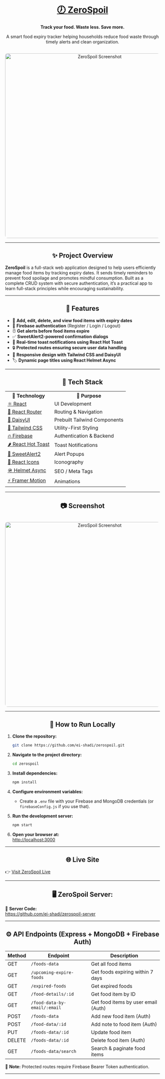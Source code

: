 
<div align="center">
  <h1>
    <a href="https://zerospoil.netlify.app/" target="_blank" rel="noopener noreferrer">
      🕖 ZeroSpoil
    </a>
  </h1>
  <p><strong>Track your food. Waste less. Save more.</strong></p>
  <p>A smart food expiry tracker helping households reduce food waste through timely alerts and clean organization.</p>
  <img src="https://your-image-link-here.com/screenshot.png" alt="ZeroSpoil Screenshot" width="600" style="border-radius:8px; margin-top:15px" />
</div>

---

<h2 align="center">✨ Project Overview</h2>

**ZeroSpoil** is a full-stack web application designed to help users efficiently manage food items by tracking expiry dates. It sends timely reminders to prevent food spoilage and promotes mindful consumption. Built as a complete CRUD system with secure authentication, it’s a practical app to learn full-stack principles while encouraging sustainability.

---

<h2 align="center">🚀 Features</h2>

* 🔖 **Add, edit, delete, and view food items with expiry dates**  
* 🔐 **Firebase authentication** (Register / Login / Logout)  
* ⏰ **Get alerts before food items expire**  
* ✅ **SweetAlert2-powered confirmation dialogs**  
* 💬 **Real-time toast notifications using React Hot Toast**  
* 🔒 **Protected routes ensuring secure user data handling**  
* 📱 **Responsive design with Tailwind CSS and DaisyUI**  
* 🏷️ **Dynamic page titles using React Helmet Async**  

---

<h2 align="center">🧪 Tech Stack</h2>

<table align="center">
  <tr>
    <th>🧠 Technology</th>
    <th>🔧 Purpose</th>
  </tr>
  <tr>
    <td><a href="https://reactjs.org/" target="_blank">⚛ React</a></td>
    <td>UI Development</td>
  </tr>
  <tr>
    <td><a href="https://reactrouter.com/" target="_blank">🔁 React Router</a></td>
    <td>Routing & Navigation</td>
  </tr>
  <tr>
    <td><a href="https://daisyui.com/" target="_blank">🌼 DaisyUI</a></td>
    <td>Prebuilt Tailwind Components</td>
  </tr>
  <tr>
    <td><a href="https://tailwindcss.com/" target="_blank">💨 Tailwind CSS</a></td>
    <td>Utility-First Styling</td>
  </tr>
  <tr>
    <td><a href="https://firebase.google.com/" target="_blank">🔥 Firebase</a></td>
    <td>Authentication & Backend</td>
  </tr>
  <tr>
    <td><a href="https://react-hot-toast.com/" target="_blank">🌶 React Hot Toast</a></td>
    <td>Toast Notifications</td>
  </tr>
  <tr>
    <td><a href="https://sweetalert2.github.io/" target="_blank">🍬 SweetAlert2</a></td>
    <td>Alert Popups</td>
  </tr>
  <tr>
    <td><a href="https://react-icons.github.io/react-icons/" target="_blank">🎨 React Icons</a></td>
    <td>Iconography</td>
  </tr>
  <tr>
    <td><a href="https://github.com/staylor/react-helmet-async" target="_blank">🪖 Helmet Async</a></td>
    <td>SEO / Meta Tags</td>
  </tr>
  <tr>
    <td><a href="https://www.npmjs.com/package/framer-motion" target="_blank">⚡ Framer Motion</a></td>
    <td>Animations</td>
  </tr>
</table>

---

<h2 align="center">📷 Screenshot</h2>

<div align="center">
  <img src="https://i.ibb.co.com/4ZNxvTGC/Zero-Spoil.png" alt="ZeroSpoil Screenshot" width="600" style="border-radius:8px; margin-top:15px" />
</div>

---

<h2 align="center">🚀 How to Run Locally</h2>

1. **Clone the repository:**  
   ```bash
   git clone https://github.com/ei-shadi/zerospoil.git
   ```

2. **Navigate to the project directory:**  
   ```bash
   cd zerospoil
   ```

3. **Install dependencies:**  
   ```bash
   npm install
   ```

4. **Configure environment variables:**  
   - Create a `.env` file with your Firebase and MongoDB credentials (or `firebaseConfig.js` if you use that).

5. **Run the development server:**  
   ```bash
   npm start
   ```

6. **Open your browser at:**  
   [http://localhost:3000](http://localhost:3000)

---

<h2 align="center">🌐 Live Site</h2>

👉 <a href="https://zerospoil.netlify.app/" target="_blank" rel="noopener noreferrer">Visit ZeroSpoil Live</a>

---

<h2 align="center">🖥️ ZeroSpoil Server:</h2>

🌟 **Server Code:**  
<a href="https://github.com/ei-shadi/zerospoil-server" target="_blank" rel="noopener noreferrer">https://github.com/ei-shadi/zerospoil-server</a>

---

<h2 align="center">⚙️ API Endpoints (Express + MongoDB + Firebase Auth)</h2>

| Method | Endpoint                    | Description                          |
|--------|-----------------------------|------------------------------------|
| GET    | `/foods-data`               | Get all food items                  |
| GET    | `/upcoming-expire-foods`   | Get foods expiring within 7 days   |
| GET    | `/expired-foods`           | Get expired foods                  |
| GET    | `/food-details/:id`        | Get food item by ID                |
| GET    | `/food-data-by-email/:email`| Get food items by user email (Auth)|
| POST   | `/foods-data`              | Add new food item (Auth)           |
| POST   | `/food-data/:id`           | Add note to food item (Auth)       |
| PUT    | `/foods-data/:id`          | Update food item                   |
| DELETE | `/foods-data/:id`          | Delete food item (Auth)            |
| GET    | `/foods-data/search`       | Search & paginate food items       |

🔐 **Note:** Protected routes require Firebase Bearer Token authentication.

---
